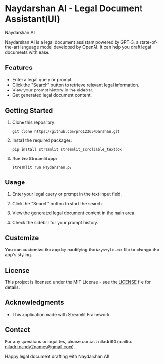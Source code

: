 
# Naydarshan AI - Legal Document Assistant(UI)

Naydarshan AI

Naydarshan AI is a legal document assistant powered by GPT-3, a state-of-the-art language model developed by OpenAI. It can help you draft legal documents with ease.

## Features

- Enter a legal query or prompt.
- Click the "Search" button to retrieve relevant legal information.
- View your prompt history in the sidebar.
- Get generated legal document content.

## Getting Started

1. Clone this repository:

   ```
   git clone https://github.com/pro12365/Darshan.git
   ```

2. Install the required packages:

   ```
   pip install streamlit streamlit_scrollable_textbox
   ```

3. Run the Streamlit app:

   ```
   streamlit run Naydarshan.py
   ```

## Usage

1. Enter your legal query or prompt in the text input field.

2. Click the "Search" button to start the search.

3. View the generated legal document content in the main area.

4. Check the sidebar for your prompt history.

## Customize

You can customize the app by modifying the `Naystyle.css` file to change the app's styling.

## License

This project is licensed under the MIT License - see the [LICENSE](LICENSE) file for details.

## Acknowledgments

- This application made with Streamlit Framework.

## Contact

For any questions or inquiries, please contact niladri60 (mailto: niladri.nandy2names@gmail.com).

Happy legal document drafting with Naydarshan AI!
